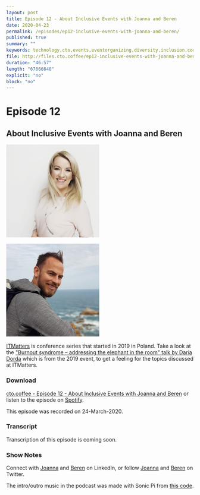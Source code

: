 ```yaml
---
layout: post
title: Episode 12 - About Inclusive Events with Joanna and Beren
date: 2020-04-23
permalink: /episodes/ep12-inclusive-events-with-joanna-and-beren/
published: true
summary: ""
keywords: technology,cto,events,eventorganizing,diversity,inclusion,coronavirus
file: http://files.cto.coffee/ep12-inclusive-events-with-joanna-and-beren/cto.coffee-ep12-inclusive-events-with-joanna-and-beren.mp3
duration: "46:57"
length: "67666640"
explicit: "no" 
block: "no"
---
```


# Episode 12
## About Inclusive Events with Joanna and Beren

<p>
  <img class="aboutimg" src="/static/img/ep12-joanna.jpg" />
</p>
<div style='clear: both;'></div>

<p>
  <img class="aboutimg" src="/static/img/ep12-beren.jpg" />

</p>
<div style='clear: both;'></div>



[ITMatters][itmatters] is conference series that started in 2019 in Poland. Take a look at the ["Burnout syndrome – addressing the elephant in the room" talk by Daria Dorda][itm-talk] which is from the 2019 event, to get a feeling for the topics discussed at ITMatters.


### Download

[cto.coffee - Episode 12 - About Inclusive Events with Joanna and Beren]({{page.file}}) or listen to the episode on [Spotify][spotify-show].

This episode was recorded on 24-March-2020.

### Transcript

Transcription of this episode is coming soon.

### Show Notes

Connect with [Joanna][joanna-linkedin] and [Beren][beren-linkedin] on LinkedIn, or follow [Joanna][joanna-twitter] and [Beren][beren-twitter] on Twitter.


The intro/outro music in the podcast was made with Sonic Pi from [this code][intro-music].

[contact]: /contact/
[benjamin]: https://twitter.com/benjamin
[joanna-twitter]: https://twitter.com/joanna_mocko
[beren-twitter]: https://twitter.com/isleoftesting
[joanna-linkedin]: https://www.linkedin.com/in/joanna-mo%C4%87ko-%C5%82azarewicz-33051471/
[beren-linkedin]: https://www.linkedin.com/in/berenvd/
[spotify-show]: https://open.spotify.com/show/1tTIPMUw3jT882J0dprLYq
[intro-music]: https://github.com/benjmin-r/music/blob/master/2017-12-04_cto.coffee-intro.rb
[itmatters]: https://itmatters.pl/
[itm-talk]: https://www.youtube.com/watch?v=t05VCUgrQ48n
